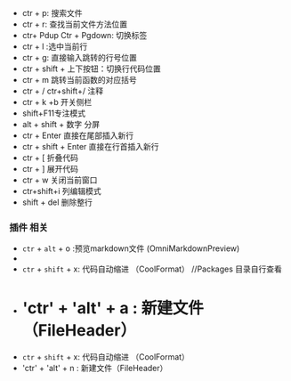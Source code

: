 * ctr + p: 搜索文件
* ctr + r: 查找当前文件方法位置
* ctr+ Pdup Ctr + Pgdown: 切换标签
* ctr + l :选中当前行
* ctr + g: 直接输入跳转的行号位置
* ctr + shift + 上下按钮：切换行代码位置
* ctr + m 跳转当前函数的对应括号
* ctr + / ctr+shift+/ 注释
* ctr + k +b 开关侧栏
* shift+F11专注模式
* alt + shift + 数字 分屏
* ctr + Enter 直接在尾部插入新行
* ctr + shift + Enter 直接在行首插入新行
* ctr + [ 折叠代码
* ctr + ] 展开代码
* ctr + w 关闭当前窗口
* ctr+shift+i 列编辑模式
* shift + del 删除整行

### 插件 相关

* `ctr` + `alt` + o :预览markdown文件 (OmniMarkdownPreview)
* 
* `ctr` + `shift` + x: 代码自动缩进 （CoolFormat） //Packages 目录自行查看
* 'ctr' + 'alt' + a : 新建文件（FileHeader）
  =======
* `ctr` + `shift` + x: 代码自动缩进 （CoolFormat）
* 'ctr' + 'alt' + n : 新建文件（FileHeader）

